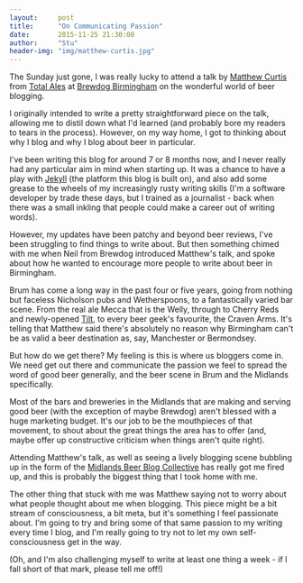 ```yaml
---
layout:     post
title:      "On Communicating Passion"
date:       2015-11-25 21:30:00
author:     "Stu"
header-img: "img/matthew-curtis.jpg"
---
```


The Sunday just gone, I was really lucky to attend a talk by [Matthew Curtis](http://twitter.com/totalcurtis) from [Total Ales](http://www.totalales.co.uk/) at [Brewdog Birmingham](https://www.brewdog.com/bars/uk/birmingham) on the wonderful world of beer blogging.

I originally intended to write a pretty straightforward piece on the talk, allowing me to distil down what I'd learned (and probably bore my readers to tears in the process). However, on my way home, I got to thinking about why I blog and why I blog about beer in particular.

I've been writing this blog for around 7 or 8 months now, and I never really had any particular aim in mind when starting up. It was a chance to have a play with [Jekyll](https://jekyllrb.com/) (the platform this blog is built on), and also add some grease to the wheels of my increasingly rusty writing skills (I'm a software developer by trade these days, but I trained as a journalist - back when there was a small inkling that people could make a career out of writing words).

However, my updates have been patchy and beyond beer reviews, I've been struggling to find things to write about. But then something chimed with me when Neil from Brewdog introduced Matthew's talk, and spoke about how he wanted to encourage more people to write about beer in Birmingham.

Brum has come a long way in the past four or five years, going from nothing but faceless Nicholson pubs and Wetherspoons, to a fantastically varied bar scene. From the real ale Mecca that is the Welly, through to Cherry Reds and newly-opened [Tilt](https://twitter.com/tilt_brum), to every beer geek's favourite, the Craven Arms. It's telling that Matthew said there's absolutely no reason why Birmingham can't be as valid a beer destination as, say, Manchester or Bermondsey.

But how do we get there? My feeling is this is where us bloggers come in. We need get out there and communicate the passion we feel to spread the word of good beer generally, and the beer scene in Brum and the Midlands specifically.

Most of the bars and breweries in the Midlands that are making and serving good beer (with the exception of maybe Brewdog) aren't blessed with a huge marketing budget. It's our job to be the mouthpieces of that movement, to shout about the great things the area has to offer (and, maybe offer up constructive criticism when things aren't quite right).

Attending Matthew's talk, as well as seeing a lively blogging scene bubbling up in the form of the [Midlands Beer Blog Collective](https://midlandsbeerblogcollective.wordpress.com/) has really got me fired up, and this is probably the biggest thing that I took home with me.

The other thing that stuck with me was Matthew saying not to worry about what people thought about me when blogging. This piece might be a bit stream of consciousness, a bit meta, but it's something I feel passionate about. I'm going to try and bring some of that same passion to my writing every time I blog, and I'm really going to try not to let my own self-consciousness get in the way.

(Oh, and I'm also challenging myself to write at least one thing a week - if I fall short of that mark, please tell me off!)
